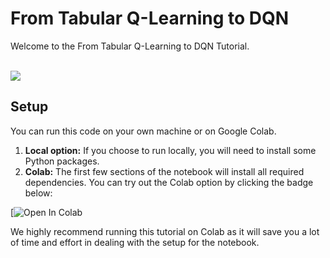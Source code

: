 # From Tabular Q-Learning to DQN

Welcome to the From Tabular Q-Learning to DQN Tutorial.
<br>
<br>

<img src="https://raw.githubusercontent.com/markub3327/flappy-bird-gymnasium/main/imgs/dqn.gif">


## Setup

You can run this code on your own machine or on Google Colab.

1. **Local option:** If you choose to run locally, you will need to install some Python packages.
2. **Colab:** The first few sections of the notebook will install all required dependencies. You can try out the Colab option by clicking the badge below:

[![Open In Colab](https://colab.research.google.com/github/CLAIR-LAB-TECHNION/CLAI/blob/dev/tutorials/dqn_tutorial/DQN.ipynb)


We highly recommend running this tutorial on Colab as it will save you a lot of time and effort in dealing with the setup for the notebook.
